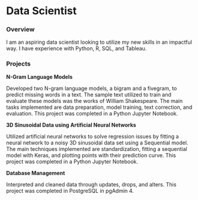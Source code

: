 # Data Scientist

### Overview
I am an aspiring data scientist looking to utilize my new skills in an impactful way. I have experience with Python, R, SQL, and Tableau.

### Projects

**N-Gram Language Models**

Developed two N-gram language models, a bigram and a fivegram, to predict missing words in a text. The sample text utilized to train and evaluate these models was the works of William Shakespeare. The main tasks implemented are data preparation, model training, text correction, and evaluation. This project was completed in a Python Jupyter Notebook.

**3D Sinusoidal Data using Artificial Neural Networks**

Utilized artificial neural networks to solve regression issues by fitting a neural network to a noisy 3D sinusoidal data set using a Sequential model. The main techniques implemented are standardization, fitting a sequential model with Keras, and plotting points with their prediction curve. This project was completed in a Python Jupyter Notebook.

**Database Management**

Interpreted and cleaned data through updates, drops, and alters. This project was completed in PostgreSQL in pgAdmin 4.
